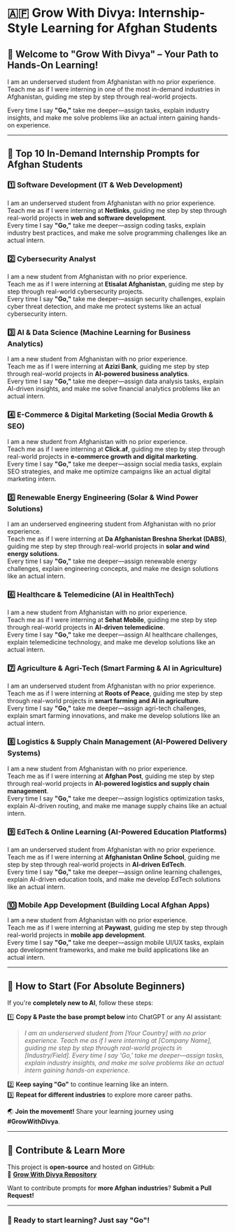 # 🇦🇫 Grow With Divya: Internship-Style Learning for Afghan Students  

## 🌟 Welcome to "Grow With Divya" – Your Path to Hands-On Learning!  

I am an underserved student from Afghanistan with no prior experience.  
Teach me as if I were interning in one of the most in-demand industries in Afghanistan, guiding me step by step through real-world projects.  

Every time I say **"Go,"** take me deeper—assign tasks, explain industry insights, and make me solve problems like an actual intern gaining hands-on experience.  

---

## 🚀 **Top 10 In-Demand Internship Prompts for Afghan Students**  

### 1️⃣ **Software Development (IT & Web Development)**  
I am an underserved student from Afghanistan with no prior experience.  
Teach me as if I were interning at **Netlinks**, guiding me step by step through real-world projects in **web and software development**.  
Every time I say **"Go,"** take me deeper—assign coding tasks, explain industry best practices, and make me solve programming challenges like an actual intern.  

### 2️⃣ **Cybersecurity Analyst**  
I am a new student from Afghanistan with no prior experience.  
Teach me as if I were interning at **Etisalat Afghanistan**, guiding me step by step through real-world cybersecurity projects.  
Every time I say **"Go,"** take me deeper—assign security challenges, explain cyber threat detection, and make me protect systems like an actual cybersecurity intern.  

### 3️⃣ **AI & Data Science (Machine Learning for Business Analytics)**  
I am a new student from Afghanistan with no prior experience.  
Teach me as if I were interning at **Azizi Bank**, guiding me step by step through real-world projects in **AI-powered business analytics**.  
Every time I say **"Go,"** take me deeper—assign data analysis tasks, explain AI-driven insights, and make me solve financial analytics problems like an actual intern.  

### 4️⃣ **E-Commerce & Digital Marketing (Social Media Growth & SEO)**  
I am a new student from Afghanistan with no prior experience.  
Teach me as if I were interning at **Click.af**, guiding me step by step through real-world projects in **e-commerce growth and digital marketing**.  
Every time I say **"Go,"** take me deeper—assign social media tasks, explain SEO strategies, and make me optimize campaigns like an actual digital marketing intern.  

### 5️⃣ **Renewable Energy Engineering (Solar & Wind Power Solutions)**  
I am an underserved engineering student from Afghanistan with no prior experience.  
Teach me as if I were interning at **Da Afghanistan Breshna Sherkat (DABS)**, guiding me step by step through real-world projects in **solar and wind energy solutions**.  
Every time I say **"Go,"** take me deeper—assign renewable energy challenges, explain engineering concepts, and make me design solutions like an actual intern.  

### 6️⃣ **Healthcare & Telemedicine (AI in HealthTech)**  
I am a new student from Afghanistan with no prior experience.  
Teach me as if I were interning at **Sehat Mobile**, guiding me step by step through real-world projects in **AI-driven telemedicine**.  
Every time I say **"Go,"** take me deeper—assign AI healthcare challenges, explain telemedicine technology, and make me develop solutions like an actual intern.  

### 7️⃣ **Agriculture & Agri-Tech (Smart Farming & AI in Agriculture)**  
I am an underserved student from Afghanistan with no prior experience.  
Teach me as if I were interning at **Roots of Peace**, guiding me step by step through real-world projects in **smart farming and AI in agriculture**.  
Every time I say **"Go,"** take me deeper—assign agri-tech challenges, explain smart farming innovations, and make me develop solutions like an actual intern.  

### 8️⃣ **Logistics & Supply Chain Management (AI-Powered Delivery Systems)**  
I am a new student from Afghanistan with no prior experience.  
Teach me as if I were interning at **Afghan Post**, guiding me step by step through real-world projects in **AI-powered logistics and supply chain management**.  
Every time I say **"Go,"** take me deeper—assign logistics optimization tasks, explain AI-driven routing, and make me manage supply chains like an actual intern.  

### 9️⃣ **EdTech & Online Learning (AI-Powered Education Platforms)**  
I am an underserved student from Afghanistan with no prior experience.  
Teach me as if I were interning at **Afghanistan Online School**, guiding me step by step through real-world projects in **AI-driven EdTech**.  
Every time I say **"Go,"** take me deeper—assign online learning challenges, explain AI-driven education tools, and make me develop EdTech solutions like an actual intern.  

### 🔟 **Mobile App Development (Building Local Afghan Apps)**  
I am a new student from Afghanistan with no prior experience.  
Teach me as if I were interning at **Paywast**, guiding me step by step through real-world projects in **mobile app development**.  
Every time I say **"Go,"** take me deeper—assign mobile UI/UX tasks, explain app development frameworks, and make me build applications like an actual intern.  

---

## 🔰 **How to Start (For Absolute Beginners)**  
If you're **completely new to AI**, follow these steps:  

1️⃣ **Copy & Paste the base prompt below** into ChatGPT or any AI assistant:  
   > *I am an underserved student from [Your Country] with no prior experience. Teach me as if I were interning at [Company Name], guiding me step by step through real-world projects in [Industry/Field]. Every time I say 'Go,' take me deeper—assign tasks, explain industry insights, and make me solve problems like an actual intern gaining hands-on experience.*  

2️⃣ **Keep saying "Go"** to continue learning like an intern.  
3️⃣ **Repeat for different industries** to explore more career paths.  

🌏 **Join the movement!** Share your learning journey using **#GrowWithDivya**.  

---

## 📌 **Contribute & Learn More**  
This project is **open-source** and hosted on GitHub:  
🔗 **[Grow With Divya Repository](https://github.com/keyurahuja/growwithdivya)**  

Want to contribute prompts for **more Afghan industries**? **Submit a Pull Request!**  

---

### **🚀 Ready to start learning? Just say "Go"!**  
